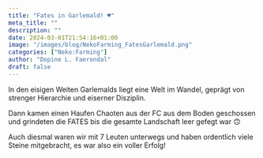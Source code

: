 ```yaml
---
title: "Fates in Garlemald! ♥"
meta_title: ""
description: ""
date: 2024-03-01T21:54:16+01:00
image: "/images/blog/NekoFarming_FatesGarlemald.png"
categories: ["Neko:Farming"]
author: "Dopine L. Faerondal"
draft: false
---
```


In den eisigen Weiten Garlemalds liegt eine Welt im Wandel, geprägt von strenger Hierarchie und eiserner Disziplin.

Dann kamen einen Haufen Chaoten aus der FC aus dem Boden geschossen und grindeten die FATES bis die gesamte Landschaft leer gefegt war :upside_down_face:

Auch diesmal waren wir mit 7 Leuten unterwegs und haben ordentlich viele Steine mitgebracht, es war also ein voller Erfolg!